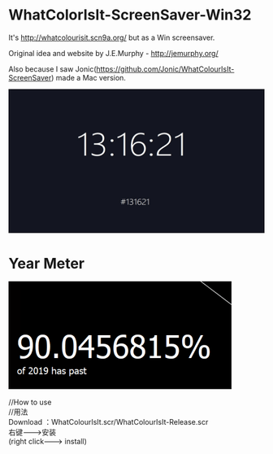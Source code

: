 # WhatColorIsIt-ScreenSaver-Win32
It's http://whatcolourisit.scn9a.org/ but as a Win screensaver.

Original idea and website by J.E.Murphy - http://jemurphy.org/

Also because I saw Jonic(https://github.com/Jonic/WhatColourIsIt-ScreenSaver) made a Mac version.

![image](https://github.com/Envl/WhatColorIsIt-ScreenSaver-Win32/blob/master/Scrnshot.jpg)  
  
# Year Meter
![image](https://github.com/Envl/WhatColorIsIt-ScreenSaver-Win32/blob/master/yearmeter.png)


//How to use  
//用法  
Download ：WhatColourIsIt.scr/WhatColourIsIt-Release.scr  
右键--->安装  
(right click---> install)
